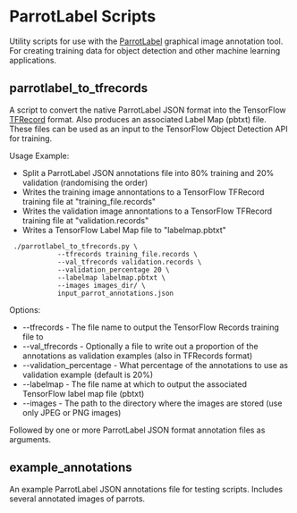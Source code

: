 # ParrotLabel Scripts

Utility scripts for use with the [ParrotLabel](https://github.com/InexplicableMagic/parrotlabel) graphical image annotation tool. For creating training data for object detection and other machine learning applications.

## parrotlabel_to_tfrecords

A script to convert the native ParrotLabel JSON format into the TensorFlow [TFRecord](https://www.tensorflow.org/tutorials/load_data/tfrecord) format. Also produces an associated Label Map (pbtxt) file. These files can be used as an input to the TensorFlow Object Detection API for training.

Usage Example:

* Split a ParrotLabel JSON annotations file into 80% training and 20% validation (randomising the order)
* Writes the training image annontations to a TensorFlow TFRecord training file at "training_file.records"
* Writes the validation image annontations to a TensorFlow TFRecord training file at "validation.records"
* Writes a TensorFlow Label Map file to "labelmap.pbtxt"

```
 ./parrotlabel_to_tfrecords.py \
			--tfrecords training_file.records \
			--val_tfrecords validation.records \
			--validation_percentage 20 \
			--labelmap labelmap.pbtxt \
			--images images_dir/ \
			input_parrot_annotations.json
```

Options:

* --tfrecords - The file name to output the TensorFlow Records training file to
* --val_tfrecords - Optionally a file to write out a proportion of the annotations as validation examples (also in TFRecords format)
* --validation_percentage - What percentage of the annotations to use as validation example (default is 20%)
* --labelmap - The file name at which to output the associated TensorFlow label map file (pbtxt)
* --images - The path to the directory where the images are stored (use only JPEG or PNG images)

Followed by one or more ParrotLabel JSON format annotation files as arguments.

## example_annotations

An example ParrotLabel JSON annotations file for testing scripts. Includes several annotated images of parrots.
